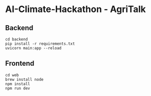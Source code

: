 # AI-Climate-Hackathon - AgriTalk

## Backend
```
cd backend
pip install -r requirements.txt
uvicorn main:app --reload
```

## Frontend
```
cd web
brew install node
npm install
npm run dev
```
